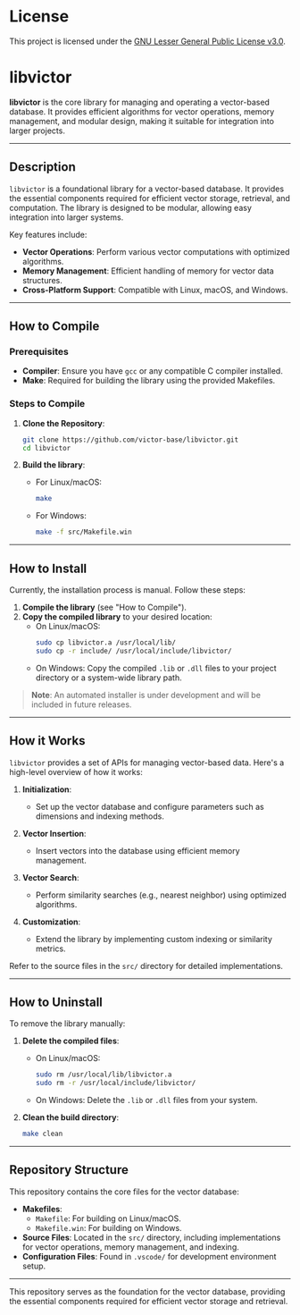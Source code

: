 # License

This project is licensed under the [GNU Lesser General Public License v3.0](https://www.gnu.org/licenses/lgpl-3.0.html).


# libvictor

**libvictor** is the core library for managing and operating a vector-based database. It provides efficient algorithms for vector operations, memory management, and modular design, making it suitable for integration into larger projects.

---

## Description

`libvictor` is a foundational library for a vector-based database. It provides the essential components required for efficient vector storage, retrieval, and computation. The library is designed to be modular, allowing easy integration into larger systems.

Key features include:
- **Vector Operations**: Perform various vector computations with optimized algorithms.
- **Memory Management**: Efficient handling of memory for vector data structures.
- **Cross-Platform Support**: Compatible with Linux, macOS, and Windows.

---

## How to Compile

### Prerequisites

- **Compiler**: Ensure you have `gcc` or any compatible C compiler installed.
- **Make**: Required for building the library using the provided Makefiles.

### Steps to Compile

1. **Clone the Repository**:
   ```bash
   git clone https://github.com/victor-base/libvictor.git
   cd libvictor
   ```

2. **Build the library**:
   - For Linux/macOS:
     ```bash
     make
     ```
   - For Windows:
     ```bash
     make -f src/Makefile.win
     ```

---

## How to Install

Currently, the installation process is manual. Follow these steps:

1. **Compile the library** (see "How to Compile").
2. **Copy the compiled library** to your desired location:
   - On Linux/macOS:
     ```bash
     sudo cp libvictor.a /usr/local/lib/
     sudo cp -r include/ /usr/local/include/libvictor/
     ```
   - On Windows:
     Copy the compiled `.lib` or `.dll` files to your project directory or a system-wide library path.

> **Note**: An automated installer is under development and will be included in future releases.

---

## How it Works

`libvictor` provides a set of APIs for managing vector-based data. Here's a high-level overview of how it works:

1. **Initialization**:
   - Set up the vector database and configure parameters such as dimensions and indexing methods.

2. **Vector Insertion**:
   - Insert vectors into the database using efficient memory management.

3. **Vector Search**:
   - Perform similarity searches (e.g., nearest neighbor) using optimized algorithms.

4. **Customization**:
   - Extend the library by implementing custom indexing or similarity metrics.

Refer to the source files in the `src/` directory for detailed implementations.

---

## How to Uninstall

To remove the library manually:

1. **Delete the compiled files**:
   - On Linux/macOS:
     ```bash
     sudo rm /usr/local/lib/libvictor.a
     sudo rm -r /usr/local/include/libvictor/
     ```
   - On Windows:
     Delete the `.lib` or `.dll` files from your system.

2. **Clean the build directory**:
   ```bash
   make clean
   ```

---

## Repository Structure

This repository contains the core files for the vector database:

- **Makefiles**:
  - `Makefile`: For building on Linux/macOS.
  - `Makefile.win`: For building on Windows.
- **Source Files**: Located in the `src/` directory, including implementations for vector operations, memory management, and indexing.
- **Configuration Files**: Found in `.vscode/` for development environment setup.

---

This repository serves as the foundation for the vector database, providing the essential components required for efficient vector storage and retrieval.